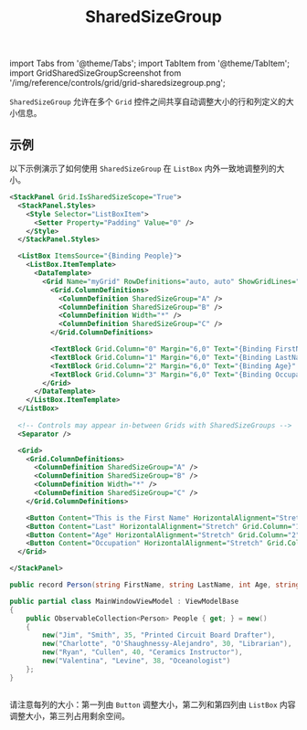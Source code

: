 ﻿---
id: sharedsizegroup
title: SharedSizeGroup
---

import Tabs from '@theme/Tabs';
import TabItem from '@theme/TabItem';
import GridSharedSizeGroupScreenshot from '/img/reference/controls/grid/grid-sharedsizegroup.png';

`SharedSizeGroup` 允许在多个 `Grid` 控件之间共享自动调整大小的行和列定义的大小信息。

## 示例

以下示例演示了如何使用 `SharedSizeGroup` 在 `ListBox` 内外一致地调整列的大小。

<Tabs>
<TabItem value="xml" label="XML" default>

```xml
<StackPanel Grid.IsSharedSizeScope="True">
  <StackPanel.Styles>
    <Style Selector="ListBoxItem">
      <Setter Property="Padding" Value="0" />
    </Style>
  </StackPanel.Styles>

  <ListBox ItemsSource="{Binding People}">
    <ListBox.ItemTemplate>
      <DataTemplate>
        <Grid Name="myGrid" RowDefinitions="auto, auto" ShowGridLines="True">
          <Grid.ColumnDefinitions>
            <ColumnDefinition SharedSizeGroup="A" />
            <ColumnDefinition SharedSizeGroup="B" />
            <ColumnDefinition Width="*" />
            <ColumnDefinition SharedSizeGroup="C" />
          </Grid.ColumnDefinitions>

          <TextBlock Grid.Column="0" Margin="6,0" Text="{Binding FirstName}" />
          <TextBlock Grid.Column="1" Margin="6,0" Text="{Binding LastName}" />
          <TextBlock Grid.Column="2" Margin="6,0" Text="{Binding Age}" />
          <TextBlock Grid.Column="3" Margin="6,0" Text="{Binding Occupation}" />
        </Grid>
      </DataTemplate>
    </ListBox.ItemTemplate>
  </ListBox>
    
  <!-- Controls may appear in-between Grids with SharedSizeGroups -->
  <Separator />

  <Grid>
    <Grid.ColumnDefinitions>
      <ColumnDefinition SharedSizeGroup="A" />
      <ColumnDefinition SharedSizeGroup="B" />
      <ColumnDefinition Width="*" />
      <ColumnDefinition SharedSizeGroup="C" />
    </Grid.ColumnDefinitions>

    <Button Content="This is the First Name" HorizontalAlignment="Stretch" Grid.Column="0" />
    <Button Content="Last" HorizontalAlignment="Stretch" Grid.Column="1" />
    <Button Content="Age" HorizontalAlignment="Stretch" Grid.Column="2" />
    <Button Content="Occupation" HorizontalAlignment="Stretch" Grid.Column="3" />
  </Grid>

</StackPanel>
```

</TabItem>
<TabItem value="example" label="C#">

```csharp
public record Person(string FirstName, string LastName, int Age, string Occupation);

public partial class MainWindowViewModel : ViewModelBase
{
    public ObservableCollection<Person> People { get; } = new()
    {
        new("Jim", "Smith", 35, "Printed Circuit Board Drafter"),
        new("Charlotte", "O'Shaughnessy-Alejandro", 30, "Librarian"),
        new("Ryan", "Cullen", 40, "Ceramics Instructor"),
        new("Valentina", "Levine", 38, "Oceanologist")
    };
}
```

</TabItem>
</Tabs>

<img src={GridSharedSizeGroupScreenshot} alt="" />

请注意每列的大小：第一列由 `Button` 调整大小，第二列和第四列由 `ListBox` 内容调整大小，第三列占用剩余空间。
